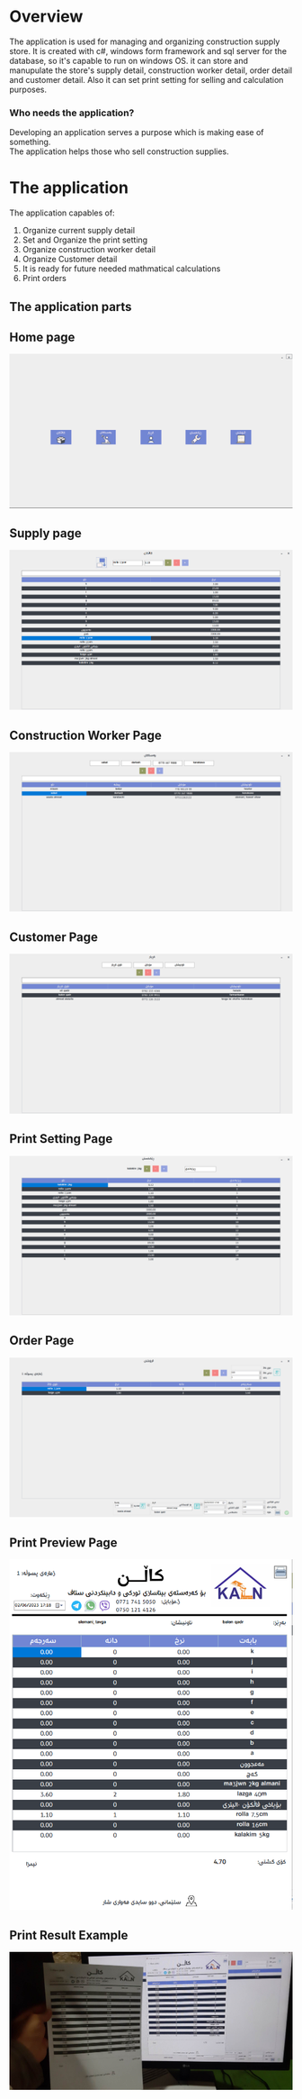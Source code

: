 # Overview

The application is used for managing and organizing construction supply store.
It is created with c#, windows form framework and sql server for the database, so it's capable to run on windows OS.
it can store and manupulate the store's supply detail, construction worker detail, order detail and customer detail.
Also it can set print setting for selling and calculation purposes.


### Who needs the application?

Developing an application serves a purpose which is making ease of something.<br />
The application helps those who sell construction supplies.


# The application
The application capables of:
<ol>
<li>Organize current supply detail</li>
<li>Set and Organize the print setting</li>
<li>Organize construction worker detail</li>
<li>Organize Customer detail </li>
<li>It is ready for future needed mathmatical calculations</li>
<li>Print orders</li>
</ol>

## The application parts

## Home page
<img src="https://github.com/shahramadalat/Assets/blob/main/home.PNG" />

## Supply page
<img src="https://github.com/shahramadalat/Assets/blob/main/supply.PNG" />

## Construction Worker Page
<img src="https://github.com/shahramadalat/Assets/blob/main/wasta.PNG"/>

## Customer Page
<img src="https://github.com/shahramadalat/Assets/blob/main/customer.PNG" />

## Print Setting Page
<img src="https://github.com/shahramadalat/Assets/blob/main/setting.PNG" />

## Order Page
<img src="https://github.com/shahramadalat/Assets/blob/main/order.PNG"/>

## Print Preview Page
<img src="https://github.com/shahramadalat/Assets/blob/main/print%20preview.png"  />

## Print Result Example
<img src="https://github.com/shahramadalat/Assets/blob/main/example.jpg" />






